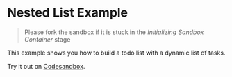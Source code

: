 # Nested List Example

> Please fork the sandbox if it is stuck in the _Initializing Sandbox Container_ stage

This example shows you how to build a todo list with a dynamic list of tasks.

<!-- sandbox src="/examples/remix-nested-list?module=/app/routes/index.tsx" -->

Try it out on [Codesandbox](https://codesandbox.io/s/github/edmundhung/conform/tree/main/examples/remix-nested-list?file=/app/routes/index.tsx).

<!-- /sandbox -->
